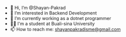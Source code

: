 - 👋 Hi, I’m @Shayan-Pakrad
- 👀 I’m interested in Backend Development
- 🌱 I’m currently working as a dotnet programmer
- 👨‍🎓 I'm a student at Buali-sina University
- 📫 How to reach me: shayanpakradisme@gmail.com

<!---
Shayan-Pakrad/Shayan-Pakrad is a ✨ special ✨ repository because its `README.md` (this file) appears on your GitHub profile.
You can click the Preview link to take a look at your changes.
--->
